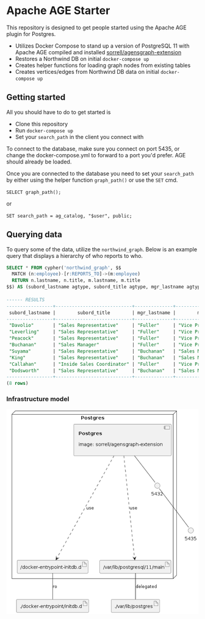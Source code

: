 # Apache AGE Starter

This repository is designed to get people started using the Apache AGE plugin for Postgres. 

  - Utilizes Docker Compose to stand up a version of PostgreSQL 11 with Apache AGE compiled and installed [sorrell/agensgraph-extension](https://hub.docker.com/repository/docker/sorrell/agensgraph-extension)
  - Restores a Northwind DB on initial `docker-compose up`
  - Creates helper functions for loading graph nodes from existing tables
  - Creates vertices/edges from Northwind DB data on initial `docker-compose up`

## Getting started 

All you should have to do to get started is

  - Clone this repository
  - Run `docker-compose up`
  - Set your `search_path` in the client you connect with
  
To connect to the database, make sure you connect on port 5435, or change the docker-compose.yml to forward to a port you'd prefer. AGE should already be loaded.

Once you are connected to the database you need to set your `search_path` by either using the helper function `graph_path()` or use the `SET` cmd.

`SELECT graph_path();`

or

`SET search_path = ag_catalog, "$user", public;`

## Querying data

To query some of the data, utilize the `northwind_graph`. Below is an example query that displays a hierarchy of who reports to who.

```sql
SELECT * FROM cypher('northwind_graph', $$
  MATCH (n:employee)-[r:REPORTS_TO]->(m:employee)
  RETURN n.lastname, n.title, m.lastname, m.title
$$) AS (subord_lastname agtype, subord_title agtype, mgr_lastname agtype, mgr_title agtype);

------ RESULTS
-----------------+----------------------------+--------------+-------------------------
 subord_lastname |        subord_title        | mgr_lastname |        mgr_title
-----------------+----------------------------+--------------+-------------------------
 "Davolio"       | "Sales Representative"     | "Fuller"     | "Vice President, Sales"
 "Leverling"     | "Sales Representative"     | "Fuller"     | "Vice President, Sales"
 "Peacock"       | "Sales Representative"     | "Fuller"     | "Vice President, Sales"
 "Buchanan"      | "Sales Manager"            | "Fuller"     | "Vice President, Sales"
 "Suyama"        | "Sales Representative"     | "Buchanan"   | "Sales Manager"
 "King"          | "Sales Representative"     | "Buchanan"   | "Sales Manager"
 "Callahan"      | "Inside Sales Coordinator" | "Fuller"     | "Vice President, Sales"
 "Dodsworth"     | "Sales Representative"     | "Buchanan"   | "Sales Manager"
-----------------+----------------------------+--------------+-------------------------
(8 rows)
```



### Infrastructure model

![Infrastructure model](.infragenie/infrastructure_model.png)